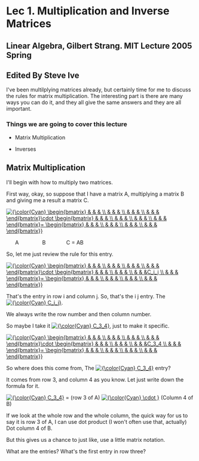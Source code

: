  # Lec 1. Multiplication and Inverse Matrices

 ## Linear Algebra, Gilbert Strang. MIT Lecture 2005 Spring

 ## Edited By Steve Ive

 I've been multilplying matrices already, but certainly time for me to discuss the rules for matrix multiplication. The interesting part is there are many ways you can do it, and they all give the same answers and they are all important.

 ### Things we are going to cover this lecture

 - Matrix Multiplication

 - Inverses

 ## Matrix Multiplication

 I'll begin with how to multiply two matrices. 
 
First way, okay, so suppose that I have a matrix A, multiplying a matrix B and giving me a result a matrix C.



<a href="https://www.codecogs.com/eqnedit.php?latex=\fn_phv&space;{\color{Cyan}&space;\begin{bmatrix}&space;&&space;&&space;&&space;\\&space;&&space;&&space;&&space;\\&space;&&space;&&space;&&space;\\&space;&&space;&&space;&&space;\end{bmatrix}\cdot&space;\begin{bmatrix}&space;&&space;&&space;&&space;\\&space;&&space;&&space;&&space;\\&space;&&space;&&space;&&space;\\&space;&&space;&&space;&&space;\end{bmatrix}=&space;\begin{bmatrix}&space;&&space;&&space;&&space;\\&space;&&space;&&space;&&space;\\&space;&&space;&&space;&&space;\\&space;&&space;&&space;&&space;\end{bmatrix}}" target="_blank"><img src="https://latex.codecogs.com/svg.latex?\fn_phv&space;{\color{Cyan}&space;\begin{bmatrix}&space;&&space;&&space;&&space;\\&space;&&space;&&space;&&space;\\&space;&&space;&&space;&&space;\\&space;&&space;&&space;&&space;\end{bmatrix}\cdot&space;\begin{bmatrix}&space;&&space;&&space;&&space;\\&space;&&space;&&space;&&space;\\&space;&&space;&&space;&&space;\\&space;&&space;&&space;&&space;\end{bmatrix}=&space;\begin{bmatrix}&space;&&space;&&space;&&space;\\&space;&&space;&&space;&&space;\\&space;&&space;&&space;&&space;\\&space;&&space;&&space;&&space;\end{bmatrix}}" title="{\color{Cyan} \begin{bmatrix} & & & \\ & & & \\ & & & \\ & & & \end{bmatrix}\cdot \begin{bmatrix} & & & \\ & & & \\ & & & \\ & & & \end{bmatrix}= \begin{bmatrix} & & & \\ & & & \\ & & & \\ & & & \end{bmatrix}}" /></a>

&nbsp;&nbsp;&nbsp;&nbsp;&nbsp; A &nbsp;&nbsp;&nbsp;&nbsp;&nbsp;&nbsp;&nbsp;&nbsp;&nbsp;&nbsp;&nbsp;&nbsp;&nbsp;&nbsp;  B &nbsp;&nbsp;&nbsp;&nbsp;&nbsp;&nbsp;&nbsp;&nbsp;&nbsp;&nbsp;&nbsp;&nbsp;  C = AB


So, let me just review the rule for this entry.

<a href="https://www.codecogs.com/eqnedit.php?latex={\color{Cyan}&space;\begin{bmatrix}&space;&&space;&&space;&&space;\\&space;&&space;&&space;&&space;\\&space;&&space;&&space;&&space;\\&space;&&space;&&space;&&space;\end{bmatrix}\cdot&space;\begin{bmatrix}&space;&&space;&&space;&&space;\\&space;&&space;&&space;&&space;\\&space;&&space;&&space;&C_i_j&space;\\&space;&&space;&&space;&&space;\end{bmatrix}=&space;\begin{bmatrix}&space;&&space;&&space;&&space;\\&space;&&space;&&space;&&space;\\&space;&&space;&&space;&&space;\\&space;&&space;&&space;&&space;\end{bmatrix}}" target="_blank"><img src="https://latex.codecogs.com/svg.latex?{\color{Cyan}&space;\begin{bmatrix}&space;&&space;&&space;&&space;\\&space;&&space;&&space;&&space;\\&space;&&space;&&space;&&space;\\&space;&&space;&&space;&&space;\end{bmatrix}\cdot&space;\begin{bmatrix}&space;&&space;&&space;&&space;\\&space;&&space;&&space;&&space;\\&space;&&space;&&space;&C_i_j&space;\\&space;&&space;&&space;&&space;\end{bmatrix}=&space;\begin{bmatrix}&space;&&space;&&space;&&space;\\&space;&&space;&&space;&&space;\\&space;&&space;&&space;&&space;\\&space;&&space;&&space;&&space;\end{bmatrix}}" title="{\color{Cyan} \begin{bmatrix} & & & \\ & & & \\ & & & \\ & & & \end{bmatrix}\cdot \begin{bmatrix} & & & \\ & & & \\ & & &C_i_j \\ & & & \end{bmatrix}= \begin{bmatrix} & & & \\ & & & \\ & & & \\ & & & \end{bmatrix}}" /></a>

That's the entry in row i and column j. So, that's the i j entry. The <a href="https://www.codecogs.com/eqnedit.php?latex={\color{Cyan}&space;C_i_j}" target="_blank"><img src="https://latex.codecogs.com/svg.latex?{\color{Cyan}&space;C_i_j}" title="{\color{Cyan} C_i_j}" /></a>.

We always write the row number and then column number. 

So maybe I take it <a href="https://www.codecogs.com/eqnedit.php?latex={\color{Cyan}&space;C_3_4}" target="_blank"><img src="https://latex.codecogs.com/svg.latex?{\color{Cyan}&space;C_3_4}" title="{\color{Cyan} C_3_4}" /></a>, just to make it specific.

<a href="https://www.codecogs.com/eqnedit.php?latex={\color{Cyan}&space;\begin{bmatrix}&space;&&space;&&space;&&space;\\&space;&&space;&&space;&&space;\\&space;&&space;&&space;&&space;\\&space;&&space;&&space;&&space;\end{bmatrix}\cdot&space;\begin{bmatrix}&space;&&space;&&space;&&space;\\&space;&&space;&&space;&&space;\\&space;&&space;&&space;&C_3_4&space;\\&space;&&space;&&space;&&space;\end{bmatrix}=&space;\begin{bmatrix}&space;&&space;&&space;&&space;\\&space;&&space;&&space;&&space;\\&space;&&space;&&space;&&space;\\&space;&&space;&&space;&&space;\end{bmatrix}}" target="_blank"><img src="https://latex.codecogs.com/svg.latex?{\color{Cyan}&space;\begin{bmatrix}&space;&&space;&&space;&&space;\\&space;&&space;&&space;&&space;\\&space;&&space;&&space;&&space;\\&space;&&space;&&space;&&space;\end{bmatrix}\cdot&space;\begin{bmatrix}&space;&&space;&&space;&&space;\\&space;&&space;&&space;&&space;\\&space;&&space;&&space;&C_3_4&space;\\&space;&&space;&&space;&&space;\end{bmatrix}=&space;\begin{bmatrix}&space;&&space;&&space;&&space;\\&space;&&space;&&space;&&space;\\&space;&&space;&&space;&&space;\\&space;&&space;&&space;&&space;\end{bmatrix}}" title="{\color{Cyan} \begin{bmatrix} & & & \\ & & & \\ & & & \\ & & & \end{bmatrix}\cdot \begin{bmatrix} & & & \\ & & & \\ & & &C_3_4 \\ & & & \end{bmatrix}= \begin{bmatrix} & & & \\ & & & \\ & & & \\ & & & \end{bmatrix}}" /></a>

So where does this come from, The <a href="https://www.codecogs.com/eqnedit.php?latex={\color{Cyan}&space;C_3_4}" target="_blank"><img src="https://latex.codecogs.com/svg.latex?{\color{Cyan}&space;C_3_4}" title="{\color{Cyan} C_3_4}" /></a> entry?

It comes from row 3, and column 4 as you know. Let just write down the formula for it.

<a href="https://www.codecogs.com/eqnedit.php?latex={\color{Cyan}&space;C_3_4}" target="_blank"><img src="https://latex.codecogs.com/svg.latex?{\color{Cyan}&space;C_3_4}" title="{\color{Cyan} C_3_4}" /></a> = (row 3 of A) <a href="https://www.codecogs.com/eqnedit.php?latex={\color{Cyan}&space;\cdot&space;}" target="_blank"><img src="https://latex.codecogs.com/svg.latex?{\color{Cyan}&space;\cdot&space;}" title="{\color{Cyan} \cdot }" /></a> (Column 4 of B)

If we look at the whole row and the whole column, the quick way for us to say it is row 3 of A, I can use dot product (I won't often use that, actually) Dot column 4 of B.

But this gives us a chance to just like, use a little matrix notation.

What are the entries? What's the first entry in row three?